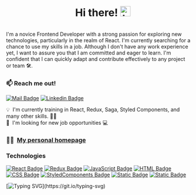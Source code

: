 <div>
  <ul align="center" style="list-style: none">
    <h1 style="display: inline-block">Hi there! <img src="https://user-images.githubusercontent.com/1303154/88677602-1635ba80-d120-11ea-84d8-d263ba5fc3c0.gif" width="28px" height="28px" alt="hi">
  </ul>
</div>
I'm a novice Frontend Developer with a strong passion for exploring new technologies, particularly in the realm of React. I'm currently searching for a chance to use my skills in a job. Although I don't have any work experience yet, I want to assure you that I am committed and eager to learn. I'm confident that I can quickly adapt and contribute effectively to any project or team 🛠️.

### :mailbox: Reach me out!

[![Mail Badge](https://img.shields.io/badge/-kaja.a.kopczynska@gmail.com-c0392b?style=flat&labelColor=c0392b&logo=gmail&logoColor=white)](mailto:kaja.a.kopczynska@gmail.com)
[![Linkedin Badge](https://img.shields.io/badge/-Kaja_Kopczyńska-0e76a8?style=flat&labelColor=0e76a8&logo=linkedin&logoColor=white)](https://www.linkedin.com/in/kaja-kopczy%C5%84ska-04153114a/)

💡 &nbsp;I'm currently training in React, Redux, Saga, Styled Components, and many other skills. 💪💪\
🤝 &nbsp;I'm looking for new job opportunities 💻

### 👩‍💻 &nbsp;**[My personal homepage](https://kajakopczynska.github.io/personal-homepage/)**

### Technologies

[![React Badge](https://img.shields.io/badge/-React-61DBFB?style=for-the-badge&labelColor=black&logo=react&logoColor=61DBFB)](#) 
[![Redux Badge](https://img.shields.io/badge/Redux-61DBFB?style=for-the-badge&logo=redux&logoColor=%23764ABC&labelColor=black&color=%23764ABC)](#)
[![JavaScript Badge](https://img.shields.io/badge/JAVASCRIPT-black?style=for-the-badge&logo=javascript&logoColor=%23F7DF1E&labelColor=black&color=%23F7DF1E)](#)
[![HTML Badge](https://img.shields.io/badge/html-black?style=for-the-badge&logo=HTML5&logoColor=%23E34F26&labelColor=black&color=%23E34F26)](#)
[![CSS Badge](https://img.shields.io/badge/css-black?style=for-the-badge&logo=css3&logoColor=%231572B6&labelColor=black&color=%231572B6)](#)
[![StyledComponents Badge](https://img.shields.io/badge/styled_components-black?style=for-the-badge&logo=styled-components&logoColor=%23DB7093&labelColor=black&color=%23DB7093)](#)
[![Static Badge](https://img.shields.io/badge/canva-black?style=for-the-badge&logo=canva&logoColor=%2300C4CC&labelColor=black&color=%2300C4CC)](#)
[![Static Badge](https://img.shields.io/badge/git-black?style=for-the-badge&logo=git&logoColor=%23F05032&labelColor=black&color=%23F05032)](#)

[![Typing SVG](https://readme-typing-svg.demolab.com?font=Fira+Code&size=18&pause=1000&color=2F81F7&width=435&lines=Welcome+to+my+coding+realm!;Hello+world%2C+let's+code!;Let's+code+and+conquer!;Hello%2C+fellow+coders!;Coding%3A+where+logic+meets+creativity.;Passionate+about+pixels+and+code.;Creating+magic+line+by+line.)](https://git.io/typing-svg)




